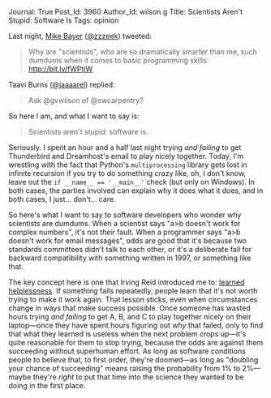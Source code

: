 Journal: True
Post_Id: 3960
Author_Id: wilson.g
Title: Scientists Aren't Stupid: Software Is
Tags: opinion

<p>Last night, <a href="http://techspot.zzzeek.org/">Mike Bayer</a> (<a href="http://twitter.com/zzzeek">@zzzeek</a>) tweeted:</p>
<blockquote><p>Why are "scientists", who are so dramatically smarter than me, such dumdums when it comes to basic programming skills: <a rel="nofollow" href="http://bit.ly/fWPtjW" target="_blank">http://bit.ly/fWPtjW</a></p></blockquote>
<p>Taavi Burns (<a href="http://twitter.com/jaaaarel">@jaaaarel</a>) replied:</p>
<blockquote><p>Ask @gvwilson of @swcarpentry?</p></blockquote>
<p>So here I am, and what I want to say is:</p>
<blockquote><p>Scientists aren't stupid: software is.</p></blockquote>
<p>Seriously. I spent an hour and a half last night trying <em>and failing</em> to get Thunderbird and Dreamhost's email to play nicely together. Today, I'm wrestling with the fact that Python's <code>multiprocessing</code> library gets lost in infinite recursion if you try to do something crazy like, oh, I don't know, leave out the <code>if __name__ == '__main__'</code> check (but only on Windows). In both cases, the parties involved can explain why it does what it does, and in both cases, I just... don't... care.</p>
<p>So here's what I want to say to software developers who wonder why scientists are dumdums. When a scientist says "a&gt;b doesn't work for complex numbers", it's not <em>their</em> fault. When a programmer says "a&gt;b doesn't work for email messages", odds are good that it's because two standards committees didn't talk to each other, or it's a deliberate fail for backward compatibility with something written in 1997, or something like that.</p>
<p>The key concept here is one that Irving Reid introduced me to: <a href="http://en.wikipedia.org/wiki/Learned_helplessness">learned helplessness</a>. If something fails repeatedly, people learn that it's not worth trying to make it work again. That lesson sticks, even when circumstances change in ways that make success possible. Once someone has wasted hours trying <em>and failing</em> to get A, B, and C to play together nicely on their laptop&mdash;once they have spent hours figuring out <em>why</em> that failed, only to find that what they learned is useless when the next problem crops up&mdash;it's quite reasonable for them to stop trying, because the odds are against them succeeding without superhuman effort. As long as software conditions people to believe that, to first order, they're doomed&mdash;as long as "doubling your chance of succeeding" means raising the probability from 1% to 2%&mdash;maybe they're <em>right</em> to put that time into the science they wanted to be doing in the first place.</p>
